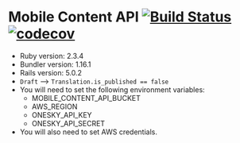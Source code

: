 # Mobile Content API [![Build Status](https://travis-ci.org/CruGlobal/mobile-content-api.svg?branch=master)](https://travis-ci.org/CruGlobal/mobile-content-api) [![codecov](https://codecov.io/gh/CruGlobal/mobile-content-api/branch/master/graph/badge.svg)](https://codecov.io/gh/CruGlobal/mobile-content-api)

* Ruby version: 2.3.4
* Bundler version: 1.16.1
* Rails version: 5.0.2
* `Draft` --> `Translation.is_published == false`
* You will need to set the following environment variables:
    * MOBILE_CONTENT_API_BUCKET
    * AWS_REGION
    * ONESKY_API_KEY
    * ONESKY_API_SECRET
* You will also need to set AWS credentials.
